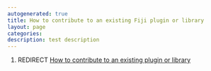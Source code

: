 ```yaml
---
autogenerated: true
title: How to contribute to an existing Fiji plugin or library
layout: page
categories: 
description: test description
---
```


1.  REDIRECT [How to contribute to an existing plugin or library](How_to_contribute_to_an_existing_plugin_or_library)
